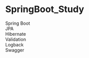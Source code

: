 # SpringBoot_Study

Spring Boot <br>
JPA <br>
Hibernate <br>
Validation <br>
Logback <br>
Swagger <br>

